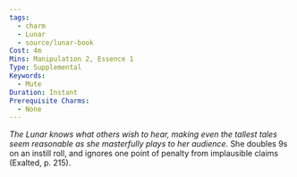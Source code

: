 ```yaml
---
tags:
  - charm
  - Lunar
  - source/lunar-book
Cost: 4m
Mins: Manipulation 2, Essence 1
Type: Supplemental
Keywords:
  - Mute
Duration: Instant
Prerequisite Charms:
  - None
---
```

*The Lunar knows what others wish to hear, making even the tallest tales seem reasonable as she masterfully plays to her audience.*
She doubles 9s on an instill roll, and ignores one point of penalty from implausible claims (Exalted, p. 215).